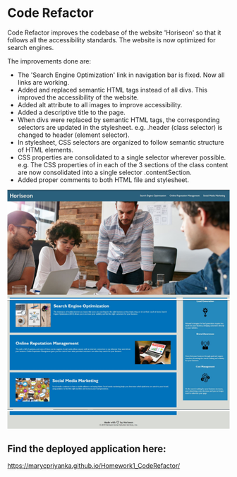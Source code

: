 # Code Refactor

Code Refactor improves the codebase of the website 'Horiseon' so that it follows all the accessibility standards. The website is now optimized for search engines.

The improvements done are:
- The 'Search Engine Optimization' link in navigation bar is fixed. Now all links are working.
- Added and replaced semantic HTML tags instead of all divs. This improved the accessibility of the website.
- Added alt attribute to all images to improve accessibility.
- Added a descriptive title to the page.
- When divs were replaced by semantic HTML tags, the corresponding selectors are updated in the stylesheet. e.g. .header (class selector) is changed to header (element selector).
- In stylesheet, CSS selectors are organized to follow  semantic structure of HTML elements.
- CSS properties are consolidated to a single selector wherever possible. e.g. The CSS properties of in each of the 3 sections of the class content are now consolidated into a single selector .contentSection.
- Added proper comments to both HTML file and stylesheet.


![screenshot1](https://github.com/marycpriyanka/Homework1_CodeRefactor/blob/main/assets/images/screenshots/screenshot1.JPG)
![screenshot2](https://github.com/marycpriyanka/Homework1_CodeRefactor/blob/main/assets/images/screenshots/screenshot2.JPG)
![screenshot3](https://github.com/marycpriyanka/Homework1_CodeRefactor/blob/main/assets/images/screenshots/screenshot3.JPG)


## Find the deployed application here: 
https://marycpriyanka.github.io/Homework1_CodeRefactor/
